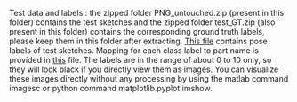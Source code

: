 Test data and labels : the zipped folder PNG_untouched.zip (present in this folder) contains the test sketches and the zipped folder  test_GT.zip (also present in this folder) contains the corresponding ground truth labels, please keep them in this folder after extracting. [This file](https://github.com/val-iisc/sketch-parse/blob/master/exp-src/data/sketch-dataset/pose_test_labels.txt) contains pose labels of test sketches. Mapping for each class label to part name is provided in [this](https://github.com/val-iisc/sketch-parse/blob/master/exp-src/data/sketch-dataset/Cls2Part.m) file. The labels are in the range of about 0 to 10 only, so they will look black if you directly view them as images. You can visualize these images directly without any processing by using the matlab command imagesc or python command matplotlib.pyplot.imshow.
